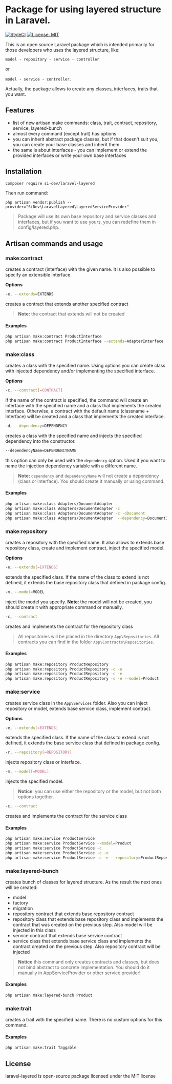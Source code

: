 # Package for using layered structure in Laravel.
[![StyleCI](https://github.styleci.io/repos/228944265/shield?branch=master)](https://github.styleci.io/repos/228944265) [![License: MIT](https://img.shields.io/badge/License-MIT-yellow.svg)](https://opensource.org/licenses/MIT)

This is an open source Laravel package which is intended primarily for those developers who uses the layered structure, like:

`model - repository - service - controller`

or

`model - service - controller`.

Actually, the package allows to create any classes, interfaces, traits that you want. 

## Features
- list of new artisan make commands: class, trait, contract, repository, service, layered-bunch
- almost every command (except trait) has options
- you can inherit abstract package classes, but if that doesn't suit you, you can create your base classes and inherit them
- the same is about interfaces - you can implement or extend the provided interfaces or write your own base interfaces

## Installation

```bash
composer require si-dev/laravel-layered
```

Then run command:  

`php artisan vendor:publish --provider="SiDev\LaravelLayered\LayeredServiceProvider"`

> Package will use its own base repository and service classes and interfaces, but if you want to use yours, you can redefine them in config/layered.php.

## Artisan commands and usage

### make:contract

creates a contract (interface) with the given name. It is also possible to specify an extensible interface.

**Options**

```bash
-e, --extends=EXTENDS
```
creates a contract that extends another specified contract

> **Note:** the contract that extends will not be created 

#### Examples

```bash
php artisan make:contract ProductInterface
php artisan make:contract ProductInterface --extends=AdapterInterface
```

### make:class

creates a class with the specified name. Using options you can create class with injected dependency and/or implementing the specified interface.

**Options**
```bash
-c, --contract[=CONTRACT]
```
If the name of the contract is specified, the command will create an interface with the specified name and a class that implements the created interface. Otherwise, a contract with the default name (classname + Interface) will be created and a class that implements the created interface. 

```bash
-d, --dependency=DEPENDENCY
```
creates a class with the specified name and injects the specified dependency into the constructor. 

```bash
--dependencyName=DEPENDENCYNAME
```
this option can only be used with the `dependency` option. Used if you want to name the injection dependency variable with a different name.

> **Note:** `dependency` and `dependencyName` will not create a dependency (class or interface). You should create it manually or using command.

#### Examples

```bash
php artisan make:class Adapters/DocumentAdapter
php artisan make:class Adapters/DocumentAdapter -c
php artisan make:class Adapters/DocumentAdapter -c -dDocument
php artisan make:class Adapters/DocumentAdapter  --dependency=DocumentInterface --dependencyName=document
```

### make:repository

creates a repository with the specified name. It also allows to extends base repository class, create and implement contract, inject the specified model.

**Options**

```bash
-e, --extends[=EXTENDS]
```

extends the specified class. If the name of the class to extend is not defined, it extends the base repository class that defined in package config.

```bash
-m, --model=MODEL
```

inject the model you specify. **Note**: the model will not be created, you should create it with appropriate command or manually.

```bash
-c, --contract
```

creates and implements the contract for the repository class

> All repositories will be placed in the directory `App\Repositories`. All contracts you can find in the folder `App\Contracts\Repositories`.

#### Examples

```bash
php artisan make:repository ProductRepository
php artisan make:repository ProductRepository -c -e
php artisan make:repository ProductRepository -c -e
php artisan make:repository ProductRepository -c -e --model=Product
```

### make:service

creates service class in the `App\Services` folder. Also you can inject repository or model, extends base service class, implement contract.

**Options**

```bash
-e, --extends[=EXTENDS]
```

extends the specified class. If the name of the class to extend is not defined, it extends the base service class that defined in package config.

```bash
-r, --repository[=REPOSITORY]
```

injects repository class or interface. 

```bash
-m, --model[=MODEL]
```

injects the specified model.

> **Notice**: you can use either the repository or the model, but not both options together. 

```bash
-c, --contract
```

creates and implements the contract for the service class

#### Examples

```bash
php artisan make:service ProductService
php artisan make:service ProductService --model=Product
php artisan make:service ProductService -c
php artisan make:service ProductService -c -e
php artisan make:service ProductService -c -e --repository=ProductRepository
```

### make:layered-bunch

creates bunch of classes for layered structure. As the result the next ones will be created:
- model
- factory
- migration
- repository contract that extends base repository contract
- repository class that extends base repository class and implements the contract that was created on the previous step. Also model will be injected in this class
- service contract that extends base service contract
- service class that extends base service class and implements the contract created on the previous step. Also repository contract will be injected

> **Notice** this command only creates contracts and classes, but does not bind abstract to concrete implementation. You should do it manually in AppServiceProvider or other service provider!

#### Examples

```bash
php artisan make:layered-bunch Product
```

### make:trait

creates a trait with the specified name. There is no custom options for this command. 

#### Examples

```bash
php artisan make:trait Taggable
```


## License

laravel-layered is open-source package licensed under the MIT license
